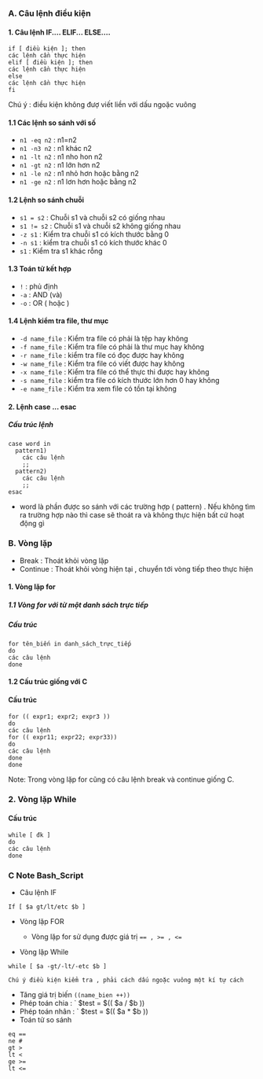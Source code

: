 ﻿### A. Câu lệnh điều kiện 
#### 1. Câu lệnh IF.... ELIF... ELSE....
```
if [ điều kiện ]; then
các lệnh cần thực hiện 
elif [ điều kiện ]; then
các lệnh cần thực hiện 
else 
các lệnh cần thực hiện
fi 
```
Chú ý : điều kiện không đượ viết liền với dấu ngoặc vuông 

#### 1.1 Các lệnh so sánh với số 

- ` n1 -eq n2 ` : n1=n2
- ` n1 -n3 n2 ` : n1 khác n2
- ` n1 -lt n2 ` : n1 nho hon n2
- ` n1 -gt n2 ` : n1 lớn hơn n2 
- ` n1 -le n2 ` : n1 nhỏ hơn hoặc bằng n2 
- ` n1 -ge n2 ` : n1 lơn hơn hoặc bằng n2 

#### 1.2 Lệnh so sánh chuỗi 

- ` s1 = s2 ` : Chuỗi s1 và chuỗi s2 có giống nhau 
- ` s1 != s2 ` : Chuỗi  s1 và chuỗi s2 không giống nhau
- ` -z s1 ` : Kiểm tra chuỗi s1 có kích thước bằng 0 
- ` -n s1 ` : kiểm tra chuỗi s1 có kích thước khác 0
- ` s1 ` : Kiểm tra s1 khác rỗng 

#### 1.3 Toán tử kết hợp 

- ` ! ` : phủ định 
- ` -a ` : AND (và) 
- ` -o ` : OR ( hoặc )

#### 1.4 Lệnh kiểm tra file, thư mục 

- ` -d name_file ` : Kiểm tra file có phải là tệp hay không
- ` -f name_file ` : Kiểm tra file có phải là thư mục hay không
- ` -r name_file ` : kiểm tra file có đọc được hay không
- ` -w name_file ` : Kiểm tra file có viết được hay không
- ` -x name_file ` : Kiểm tra file có thể thực thi được hay không
- ` -s name_file ` : kiểm tra file có kích thước lớn hơn 0 hay không
- ` -e name_file ` : Kiểm tra xem file có tồn tại không   


#### 2. Lệnh case ... esac 
##### Cấu trúc lệnh 
``` 
case word in
  pattern1)
	các câu lệnh 
	;;
  pattern2)
	các câu lệnh 
	;;
esac 
```
- word là phần được so sánh với các trường hợp ( pattern) . Nếu không tìm ra trường hợp nào thì case sẽ thoát ra và không thực hiện bất cứ hoạt động gì 

### B. Vòng lặp 
- Break : Thoát khỏi vòng lặp
- Continue : Thoát khỏi vòng hiện tại , chuyển tới vòng tiếp theo thực hiện
#### 1. Vòng lặp for
##### 1.1 Vòng for với từ một danh sách trực tiếp
##### Cấu trúc 
``` 
for tên_biến in danh_sách_trực_tiếp
do
các câu lệnh 
done 
```
#### 1.2 Cấu trúc giống với C
#### Cấu trúc
```
for (( expr1; expr2; expr3 ))
do 
các câu lệnh 
for (( expr11; expr22; expr33))
do
các câu lệnh 
done
done 
```
Note: Trong vòng lặp for cũng có câu lệnh break và continue giống C.
### 2. Vòng lặp While 
#### Cấu trúc 
```
while [ đk ]
do 
các câu lệnh 
done 
```


### C Note Bash_Script
- Câu lệnh IF
```
If [ $a gt/lt/etc $b ]
```
- Vòng lặp FOR
  - Vòng lặp for sử dụng được giá trị  ` == , >= , <= `

- Vòng lặp While 
```
while [ $a -gt/-lt/-etc $b ]

Chú ý điều kiện kiểm tra , phải cách dấu ngoặc vuông một kí tự cách 
```

- Tăng giá trị biến ` ((name_bien ++)) `
- Phép toán chia : ` $test = $(( $a / $b ))
- Phép toán nhân : ` $test = $(( $a \* $b ))
- Toán tử so sánh
```
eq ==
ne #
gt >
lt <
ge >=
lt <=
```

